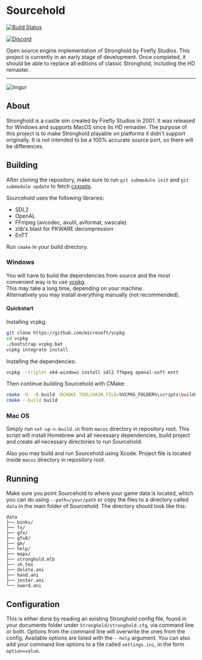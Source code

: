 # Sourcehold 
[![Build Status](https://github.com/sourcehold/Sourcehold/actions/workflows/sourcehold.yml/badge.svg?event=push)](https://github.com/sourcehold/Sourcehold/actions/workflows/sourcehold.yml)

[![Discord](https://img.shields.io/discord/566293677329219595.svg?color=7389D8&label=%20&logo=discord&logoColor=ffffff)](https://discord.gg/dzdBuNy)

Open source engine implementation of Stronghold by Firefly Studios. This project is currently in an early stage of development. Once completed, it should be able to replace all editions of classic Stronghold, including the HD remaster.

---

![Imgur](https://i.imgur.com/rkk3kAt.png)

## About
Stronghold is a castle sim created by Firefly Studios in 2001. It was released for Windows and supports MacOS since
its HD remaster.
The purpose of this project is to make Stronghold playable on platforms it didn't support originally. It is not intended to be a 100% accurate source port, so there will be differences.

## Building
After cloning the repository, make sure to run `git submodule init` and `git submodule update` to fetch [cxxopts](https://github.com/jarro2783/cxxopts). 

Sourcehold uses the following libraries:
*   SDL2
*   OpenAL
*   FFmpeg (avcodec, avutil, avformat, swscale)
*   zlib's blast for PKWARE decompression
*   EnTT

Run `cmake` in your build directory.

### Windows

You will have to build the dependencies from source and the most convenient way is to use [vcpkg](https://docs.microsoft.com/en-us/cpp/build/vcpkg?view=msvc-160).  
This may take a long time, depending on your machine.  
Alternatively you may install everything manually (not recommended).

#### Quickstart

Installing vcpkg:
```bash
git clone https://github.com/microsoft/vcpkg
cd vcpkg
./bootstrap-vcpkg.bat
vcpkg integrate install
```
Installing the dependencies:
```bash
vcpkg --triplet x64-windows install sdl2 ffmpeg openal-soft entt
```
Then continue building Sourcehold with CMake:
```bash
cmake -H. -B build -DCMAKE_TOOLCHAIN_FILE=%VCPKG_FOLDER%\scripts\buildsystems\vcpkg.cmake
cmake --build build
```
### Mac OS
Simply run `set-up-n-build.sh` from `macos` directory in repository root. This script will install Homebrew and all necessary dependencies, build project and create all necessary directories to run Sourcehold.

Also you may build and run Sourcehold using Xcode. Project file is located inside `macos` directory in repository root.

## Running
Make sure you point Sourcehold to where your game data is located, which you can do using `--path=/your/path` or copy
the files to a directory called `data` in the main folder of Sourcehold. The directory should look like this:

```
data
├── binks/
├── fx/
├── gfx/
├── gfx8/
├── gm/
├── help/
├── maps/
├── stronghold.mlb
├── sh.tex
├── delete.ani
├── hand.ani
├── jester.ani
└── sword.ani
```

## Configuration
This is either done by reading an existing Stronghold config file, found in your documents folder
under `Stronghold/stronghold.cfg`, via command line or both. Options from the command line will
overwrite the ones from the config. Available options are listed with the `--help` argument. You can also add your command line options to a file called `settings.ini`, in the form `option=value`.
